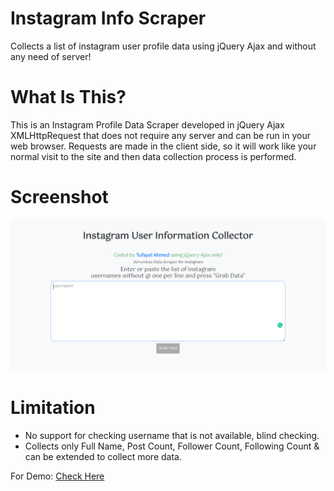 # Instagram Info Scraper
Collects a list of instagram user profile data using jQuery Ajax and without any need of server!
# What Is This?
This is an Instagram Profile Data Scraper developed in jQuery Ajax XMLHttpRequest that does not require any server and can be run in your web browser. Requests are made in the client side, so it will work like your normal visit to the site and then data collection process is performed.
# Screenshot
<img src="https://raw.githubusercontent.com/TufayelLUS/Instagram-Info-Scraper/master/Screenshot.PNG" alt="How it Looks" /><br>
# Limitation
<ul><li>No support for checking username that is not available, blind checking.</li>
<li>Collects only Full Name, Post Count, Follower Count, Following Count & can be extended to collect more data.</li></ul>
For Demo: <a href="https://novice-geek.com/projects/insta.html">Check Here</a>
